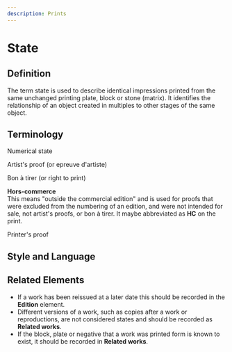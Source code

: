 ```yaml
---
description: Prints
---
```


# State

## Definition

The term state is used to describe identical impressions printed from the same unchanged printing plate, block or stone \(matrix\). It identifies the relationship of an object created in multiples to other stages of the same object.

## Terminology

Numerical state  


Artist's proof \(or epreuve d'artiste\)

Bon à tirer \(or right to print\)

**Hors-commerce**  
This means "outside the commercial edition" and is used for proofs that were excluded from the numbering of an edition, and were not intended for sale, not artist's proofs, or bon à tirer. It maybe abbreviated as **HC** on the print. 

Printer's proof

## Style and Language







## Related Elements

* If a work has been reissued at a later date this should be recorded in the **Edition** element. 
* Different versions of a work, such as copies after a work or reproductions, are not considered states and should be recorded as **Related works**. 
* If the block, plate or negative that a work was printed form is known to exist, it should be recorded in **Related works**. 



